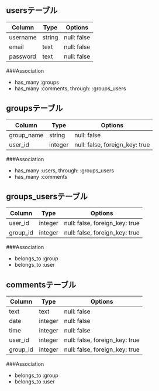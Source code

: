 ## usersテーブル
|Column|Type|Options|
|------|----|-------|
|username|string|null: false|
|email|text|null: false|
|password|text|null: false|

###Association
- has_many :groups
- has_many :comments, through: :groups_users

## groupsテーブル
|Column|Type|Options|
|------|----|-------|
|group_name|string|null: false|
|user_id|integer|null: false, foreign_key: true|

###Association
- has_many :users, through: :groups_users
- has_many :comments

## groups_usersテーブル

|Column|Type|Options|
|------|----|-------|
|user_id|integer|null: false, foreign_key: true|
|group_id|integer|null: false, foreign_key: true|

###Association
- belongs_to :group
- belongs_to :user

## commentsテーブル
|Column|Type|Options|
|------|----|-------|
|text|text|null: false|
|date|integer|null: false|
|time|integer|null: false|
|user_id|integer|null: false, foreign_key: true|
|group_id|integer|null: false, foreign_key: true|

###Association
- belongs_to :group
- belongs_to :user
